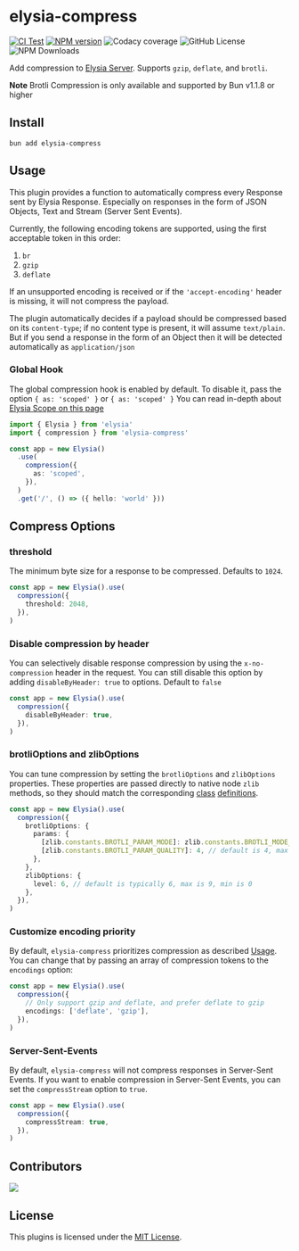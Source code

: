 # elysia-compress

[![CI Test](https://github.com/vermaysha/elysia-compress/actions/workflows/ci.yml/badge.svg)](https://github.com/vermaysha/elysia-compress/actions/workflows/ci.yml)
[![NPM version](https://img.shields.io/npm/v/elysia-compress.svg?style=flat)](https://www.npmjs.com/package/elysia-compress)
![Codacy coverage](https://img.shields.io/codacy/coverage/cac8faec654f452abf60133df31cf86d)
![GitHub License](https://img.shields.io/github/license/vermaysha/elysia-compress?style=flat)
![NPM Downloads](https://img.shields.io/npm/dy/elysia-compress?style=flat)

Add compression to [Elysia Server](https://elysiajs.com/essential/handler.html#response). Supports `gzip`, `deflate`, and `brotli`.

**Note** Brotli Compression is only available and supported by Bun v1.1.8 or higher

## Install

```
bun add elysia-compress
```

## Usage

This plugin provides a function to automatically compress every Response sent by Elysia Response.
Especially on responses in the form of JSON Objects, Text and Stream (Server Sent Events).

Currently, the following encoding tokens are supported, using the first acceptable token in this order:

1. `br`
2. `gzip`
3. `deflate`

If an unsupported encoding is received or if the `'accept-encoding'` header is missing, it will not compress the payload.

The plugin automatically decides if a payload should be compressed based on its `content-type`; if no content type is present, it will assume `text/plain`. But if you send a response in the form of an Object then it will be detected automatically as `application/json`

### Global Hook

The global compression hook is enabled by default. To disable it, pass the option `{ as: 'scoped' }` or `{ as: 'scoped' }` You can read in-depth about [Elysia Scope on this page](https://elysiajs.com/essential/scope.html)

```typescript
import { Elysia } from 'elysia'
import { compression } from 'elysia-compress'

const app = new Elysia()
  .use(
    compression({
      as: 'scoped',
    }),
  )
  .get('/', () => ({ hello: 'world' }))
```

## Compress Options

### threshold

The minimum byte size for a response to be compressed. Defaults to `1024`.

```typescript
const app = new Elysia().use(
  compression({
    threshold: 2048,
  }),
)
```

### Disable compression by header

You can selectively disable response compression by using the `x-no-compression` header in the request.
You can still disable this option by adding `disableByHeader: true` to options. Default to `false`

```typescript
const app = new Elysia().use(
  compression({
    disableByHeader: true,
  }),
)
```

### brotliOptions and zlibOptions

You can tune compression by setting the `brotliOptions` and `zlibOptions` properties. These properties are passed directly to native node `zlib` methods, so they should match the corresponding [class](https://nodejs.org/api/zlib.html#zlib_class_brotlioptions) [definitions](https://nodejs.org/api/zlib.html#zlib_class_options).

```typescript
const app = new Elysia().use(
  compression({
    brotliOptions: {
      params: {
        [zlib.constants.BROTLI_PARAM_MODE]: zlib.constants.BROTLI_MODE_TEXT, // useful for APIs that primarily return text
        [zlib.constants.BROTLI_PARAM_QUALITY]: 4, // default is 4, max is 11, min is 0
      },
    },
    zlibOptions: {
      level: 6, // default is typically 6, max is 9, min is 0
    },
  }),
)
```

### Customize encoding priority

By default, `elysia-compress` prioritizes compression as described [Usage](#usage). You can change that by passing an array of compression tokens to the `encodings` option:

```typescript
const app = new Elysia().use(
  compression({
    // Only support gzip and deflate, and prefer deflate to gzip
    encodings: ['deflate', 'gzip'],
  }),
)
```

### Server-Sent-Events

By default, `elysia-compress` will not compress responses in Server-Sent Events. If you want to enable compression in Server-Sent Events, you can set the `compressStream` option to `true`.

```typescript
const app = new Elysia().use(
  compression({
    compressStream: true,
  }),
)
```

## Contributors

<a href="https://github.com/vermaysha/elysia-compress/graphs/contributors">
  <img src="https://contrib.rocks/image?repo=vermaysha/elysia-compress" />
</a>

## License

This plugins is licensed under the [MIT License](LICENSE).

